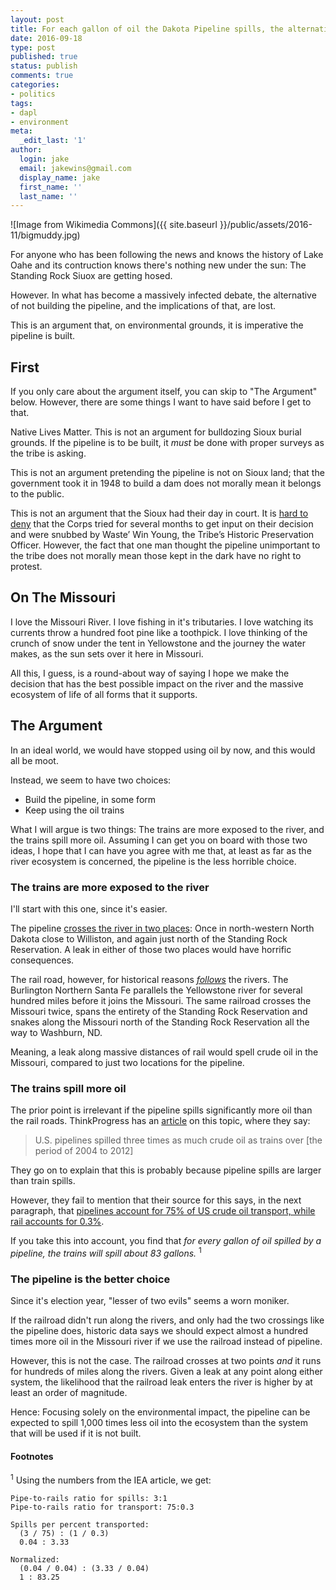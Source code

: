 ```yaml
---
layout: post
title: For each gallon of oil the Dakota Pipeline spills, the alternative is literally a thousand times worse
date: 2016-09-18
type: post
published: true
status: publish
comments: true
categories:
- politics
tags:
- dapl
- environment
meta:
  _edit_last: '1'
author:
  login: jake
  email: jakewins@gmail.com
  display_name: jake
  first_name: ''
  last_name: ''
---
```


![Image from Wikimedia Commons]({{ site.baseurl }}/public/assets/2016-11/bigmuddy.jpg)

For anyone who has been following the news and knows the history of Lake Oahe and its 
contruction knows there's nothing new under the sun: The Standing Rock Siuox are getting hosed.

However. In what has become a massively infected debate, the alternative of not building the pipeline, 
and the implications of that, are lost.

This is an argument that, on environmental grounds, it is imperative the pipeline is built.

<!--more-->

## First

If you only care about the argument itself, you can skip to "The Argument" below. 
However, there are some things I want to have said before I get to that.

Native Lives Matter. This is not an argument for bulldozing Sioux burial grounds. 
If the pipeline is to be built, it *must* be done with proper surveys as the tribe is asking.

This is not an argument pretending the pipeline is not on Sioux land; that the government took it in 1948 to build a dam does
not morally mean it belongs to the public.

This is not an argument that the Sioux had their day in court.
It is [hard to deny](https://ecf.dcd.uscourts.gov/cgi-bin/show_public_doc?2016cv1534-39)
that the Corps tried for several months to get input on their decision and were snubbed by Waste’ Win Young, 
the Tribe’s Historic Preservation Officer.
However, the fact that one man thought the pipeline unimportant to the tribe does not morally mean those kept 
in the dark have no right to protest.

## On The Missouri

I love the Missouri River.
I love fishing in it's tributaries. 
I love watching its currents throw a hundred foot pine like a toothpick.
I love thinking of the crunch of snow under the tent in Yellowstone and the journey the water makes, as the sun sets over it here in Missouri.


All this, I guess, is a round-about way of saying I hope we make the decision that has the best possible impact on the river
and the massive ecosystem of life of all forms that it supports.

## The Argument

In an ideal world, we would have stopped using oil by now, and this would all be moot.

Instead, we seem to have two choices:

- Build the pipeline, in some form
- Keep using the oil trains

What I will argue is two things: The trains are more exposed to the river, and the trains spill more oil.
Assuming I can get you on board with those two ideas, I hope that I can have you agree with me that, at least
as far as the river ecosystem is concerned, the pipeline is the less horrible choice.

### The trains are more exposed to the river

I'll start with this one, since it's easier. 

The pipeline [crosses the river in two places](http://www.daplpipelinefacts.com/docs-dapl/DAPL_States_Counties.pdf):
Once in north-western North Dakota close to Williston, and again just north of the 
Standing Rock Reservation. A leak in either of those two places would have horrific consequences.

The rail road, however, for historical reasons [*follows*](http://priceofoil.org/rail-map/) the rivers. 
The Burlington Northern Santa Fe parallels the Yellowstone river for several hundred miles before it joins the Missouri.
The same railroad crosses the Missouri twice, spans the entirety of the Standing Rock Reservation and snakes 
along the Missouri north of the Standing Rock Reservation all the way to Washburn, ND.

Meaning, a leak along massive distances of rail would spell crude oil in the Missouri, compared to just two locations
for the pipeline.

### The trains spill more oil

The prior point is irrelevant if the pipeline spills significantly more oil than the rail roads.
ThinkProgress has an [article](https://thinkprogress.org/data-oil-trains-spill-more-often-but-pipelines-spill-bigger-9533009d4aba#.3uivdnnb2)
on this topic, where they say:

> U.S. pipelines spilled three times as much crude oil as trains over [the period of 2004 to 2012]

They go on to explain that this is probably because pipeline spills are larger than train spills.

However, they fail to mention that their source for this says, in the next paragraph, that
[pipelines account for 75% of US crude oil transport, while rail accounts for 0.3%](http://www.iea.org/ieaenergy/issue6/rail-vs-pipelines-how-to-move-oil.html).

If you take this into account, you find that *for every gallon of oil spilled by a pipeline, the trains will spill about 83 gallons.* <sup>1</sup>


### The pipeline is the better choice

Since it's election year, "lesser of two evils" seems a worn moniker.

If the railroad didn't run along the rivers, and only had the two crossings like the pipeline does, historic
data says we should expect almost a hundred times more oil in the Missouri river if we use the railroad instead of pipeline.

However, this is not the case. The railroad crosses at two points *and* it runs for hundreds of miles along
the rivers. Given a leak at any point along either system, the likelihood that the railroad leak enters the
river is higher by at least an order of magnitude.

Hence: Focusing solely on the environmental impact, the pipeline can be expected to spill 1,000 times less
oil into the ecosystem than the system that will be used if it is not built.       
    
#### Footnotes
     
<sup>1</sup> Using the numbers from the IEA article, we get:

    Pipe-to-rails ratio for spills: 3:1
    Pipe-to-rails ratio for transport: 75:0.3

    Spills per percent transported:
      (3 / 75) : (1 / 0.3)  
      0.04 : 3.33

    Normalized:
      (0.04 / 0.04) : (3.33 / 0.04)
      1 : 83.25


